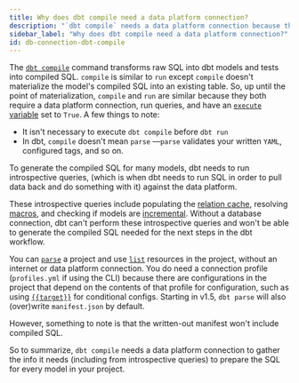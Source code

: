 ```yaml
---
title: Why does dbt compile need a data platform connection?
description: "`dbt compile` needs a data platform connection because the work it does depends on the current state of your warehouse"
sidebar_label: "Why does dbt compile need a data platform connection?"
id: db-connection-dbt-compile
---
```


The [`dbt compile`](reference/commands/compile) command transforms raw SQL into dbt models and tests into compiled SQL. `compile` is similar to `run` except `compile` doesn't materialize the model's compiled SQL into an existing table. So, up until the point of materialization, `compile` and `run` are similar because they both require a data platform connection, run queries, and have an [`execute` variable](/reference/dbt-jinja-functions/execute) set to `True`. A few things to note:

- It isn't necessary to execute `dbt compile` before `dbt run`
- In dbt, `compile` doesn't mean `parse` &mdash;`parse` validates your written `YAML`, configured tags, and so on.

To generate the compiled SQL for many models, dbt needs to run introspective queries, (which is when dbt needs to run SQL in order to pull data back and do something with it) against the data platform.

 These introspective queries include populating the [relation cache](/guides/advanced/creating-new-materializations#update-the-relation-cache), resolving [macros](/docs/build/jinja-macros#macros), and checking if models are [incremental](/docs/build/incremental-models). Without a database connection, dbt can't perform these introspective queries and won't be able to generate the compiled SQL needed for the next steps in the dbt workflow.

You can [`parse`](/reference/commands/parse) a project and use [`list`](/reference/commands/list) resources in the project, without an internet or data platform connection. You do need a connection profile (`profiles.yml` if using the CLI) because there are configurations in the project that depend on the contents of that profile for configuration, such as using [`{{target}}`](/reference/dbt-jinja-functions/target) for conditional configs. Starting in v1.5, `dbt parse` will also (over)write `manifest.json` by default. 

However, something to note is that the written-out manifest won't include compiled SQL.

So to summarize, `dbt compile` needs a data platform connection to gather the info it needs (including from introspective queries) to prepare the SQL for every model in your project.

